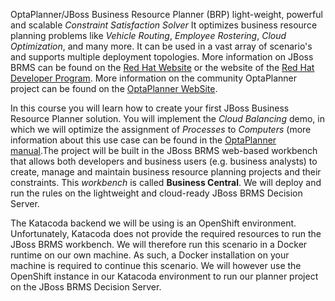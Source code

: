 OptaPlanner/JBoss Business Resource Planner (BRP) light-weight, powerful and scalable _Constraint Satisfaction Solver_ It optimizes business resource planning problems like *Vehicle Routing*, *Employee Rostering*, *Cloud Optimization*, and many more. It can be used in a vast array of scenario's and supports multiple deployment topologies. More information on JBoss BRMS can be found on the [Red Hat Website](https://www.redhat.com/en/technologies/jboss-middleware/business-rules) or the website of the [Red Hat Developer Program](https://developers.redhat.com/products/brms/overview/). More information on the community OptaPlanner project can be found on the [OptaPlanner WebSite](https://www.optaplanner.org).

In this course you will learn how to create your first JBoss Business Resource Planner solution. You will implement the *Cloud Balancing* demo, in which we will optimize the assignment of *Processes* to *Computers* (more information about this use case can be found in the [OptaPlanner manual](https://docs.optaplanner.org/7.2.0.Final/optaplanner-docs/html_single/#cloudBalancingTutorial).The project will be built in the JBoss BRMS web-based workbench that allows both developers and business users (e.g. business analysts) to create, manage and maintain business resource planning projects and their constraints. This *workbench* is called **Business Central**. We will deploy and run the rules on the lightweight and cloud-ready JBoss BRMS Decision Server.

The Katacoda backend we will be using is an OpenShift environment. Unfortunately, Katacoda does not provide the required resources to run the JBoss BRMS workbench. We will therefore run this scenario in a Docker runtime on our own machine. As such, a Docker installation on your machine is required to continue this scenario. We will however use the OpenShift instance in our Katacoda environment to run our planner project on the JBoss BRMS Decision Server.
